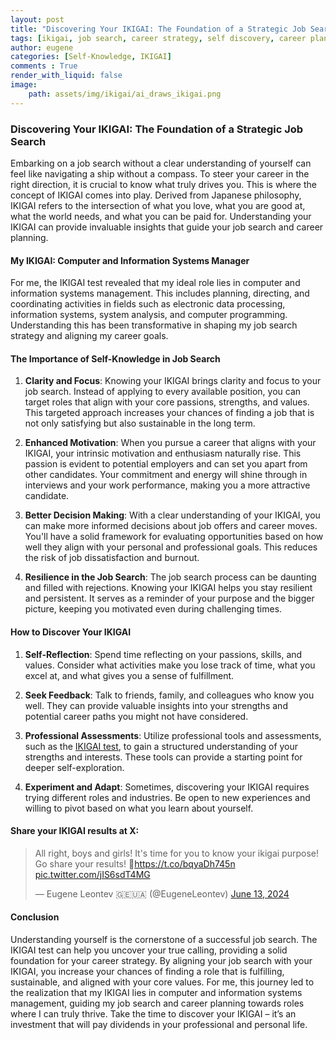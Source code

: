 ```yaml
---
layout: post
title: "Discovering Your IKIGAI: The Foundation of a Strategic Job Search"
tags: [ikigai, job search, career strategy, self discovery, career planning, computer and information systems, tech careers, personal development, job hunting, career advice, professional growth, it management, job jotivation, career goals, finding purpose]
author: eugene
categories: [Self-Knowledge, IKIGAI]
comments : True
render_with_liquid: false
image:
    path: assets/img/ikigai/ai_draws_ikigai.png
---
```

### Discovering Your IKIGAI: The Foundation of a Strategic Job Search

Embarking on a job search without a clear understanding of yourself can feel like navigating a ship without a compass. To steer your career in the right direction, it is crucial to know what truly drives you. This is where the concept of IKIGAI comes into play. Derived from Japanese philosophy, IKIGAI refers to the intersection of what you love, what you are good at, what the world needs, and what you can be paid for. Understanding your IKIGAI can provide invaluable insights that guide your job search and career planning.

#### My IKIGAI: Computer and Information Systems Manager

For me, the IKIGAI test revealed that my ideal role lies in computer and information systems management. This includes planning, directing, and coordinating activities in fields such as electronic data processing, information systems, system analysis, and computer programming. Understanding this has been transformative in shaping my job search strategy and aligning my career goals.

#### The Importance of Self-Knowledge in Job Search

1. **Clarity and Focus**: Knowing your IKIGAI brings clarity and focus to your job search. Instead of applying to every available position, you can target roles that align with your core passions, strengths, and values. This targeted approach increases your chances of finding a job that is not only satisfying but also sustainable in the long term.

2. **Enhanced Motivation**: When you pursue a career that aligns with your IKIGAI, your intrinsic motivation and enthusiasm naturally rise. This passion is evident to potential employers and can set you apart from other candidates. Your commitment and energy will shine through in interviews and your work performance, making you a more attractive candidate.

3. **Better Decision Making**: With a clear understanding of your IKIGAI, you can make more informed decisions about job offers and career moves. You'll have a solid framework for evaluating opportunities based on how well they align with your personal and professional goals. This reduces the risk of job dissatisfaction and burnout.

4. **Resilience in the Job Search**: The job search process can be daunting and filled with rejections. Knowing your IKIGAI helps you stay resilient and persistent. It serves as a reminder of your purpose and the bigger picture, keeping you motivated even during challenging times.

#### How to Discover Your IKIGAI

1. **Self-Reflection**: Spend time reflecting on your passions, skills, and values. Consider what activities make you lose track of time, what you excel at, and what gives you a sense of fulfillment.

2. **Seek Feedback**: Talk to friends, family, and colleagues who know you well. They can provide valuable insights into your strengths and potential career paths you might not have considered.

3. **Professional Assessments**: Utilize professional tools and assessments, such as the [IKIGAI test](https://ikigaitest.com), to gain a structured understanding of your strengths and interests. These tools can provide a starting point for deeper self-exploration.

4. **Experiment and Adapt**: Sometimes, discovering your IKIGAI requires trying different roles and industries. Be open to new experiences and willing to pivot based on what you learn about yourself.

#### **Share your IKIGAI results** at X:
<blockquote class="twitter-tweet" data-lang="en" data-theme="dark"><p lang="en" dir="ltr">All right, boys and girls! It&#39;s time for you to know your ikigai purpose! Go share your results! 🧡<a href="https://t.co/bqyaDh745n">https://t.co/bqyaDh745n</a> <a href="https://t.co/jIS6sdT4MG">pic.twitter.com/jIS6sdT4MG</a></p>&mdash; Eugene Leontev 🇬🇪🇺🇦 (@EugeneLeontev) <a href="https://twitter.com/EugeneLeontev/status/1801213013338296367?ref_src=twsrc%5Etfw">June 13, 2024</a></blockquote> <script async src="https://platform.twitter.com/widgets.js" charset="utf-8"></script>

#### Conclusion

Understanding yourself is the cornerstone of a successful job search. The IKIGAI test can help you uncover your true calling, providing a solid foundation for your career strategy. By aligning your job search with your IKIGAI, you increase your chances of finding a role that is fulfilling, sustainable, and aligned with your core values. For me, this journey led to the realization that my IKIGAI lies in computer and information systems management, guiding my job search and career planning towards roles where I can truly thrive. Take the time to discover your IKIGAI – it’s an investment that will pay dividends in your professional and personal life.